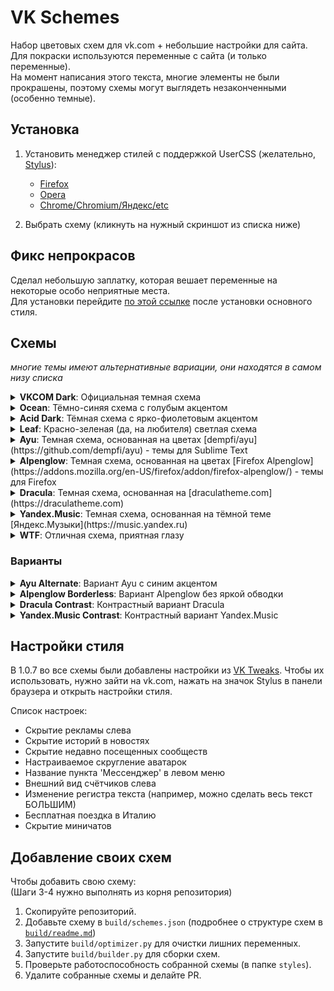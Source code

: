 # VK Schemes

Набор цветовых схем для vk.com + небольшие настройки для сайта.    
Для покраски используются переменные с сайта (и только переменные).    
На момент написания этого текста, многие элементы не были прокрашены, поэтому схемы могут выглядеть незаконченными (особенно темные).    

## Установка

1. Установить менеджер стилей с поддержкой UserCSS (желательно, [Stylus](https://github.com/openstyles/stylus/)):
    - [Firefox](https://addons.mozilla.org/firefox/addon/styl-us/)
    - [Opera](https://addons.opera.com/extensions/details/stylus/)
    - [Chrome/Chromium/Яндекс/etc](https://chrome.google.com/webstore/detail/stylus/clngdbkpkpeebahjckkjfobafhncgmne)

2. Выбрать схему (кликнуть на нужный скриншот из списка ниже)

## Фикс непрокрасов

Сделал небольшую заплатку, которая вешает переменные на некоторые особо неприятные места.    
Для установки перейдите [по этой ссылке](https://github.com/evtn/vk-schemes/raw/lord/build/vk-tempfix.user.css) после установки основного стиля.

## Схемы
*многие темы имеют альтернативные вариации, они находятся в самом низу списка*

<details>
    <summary><b>VKCOM Dark</b>: Официальная темная схема</summary>

    [![vk.com Dark](images/vkcomdark.png)](https://github.com/evtn/vk-schemes/raw/build-stable/vk-dark-scheme.user.css)    
</details>

<details>
    <summary><b>Ocean</b>: Тёмно-синяя схема с голубым акцентом</summary>

    [![Ocean](images/ocean.png)](https://github.com/evtn/vk-schemes/raw/build-stable/vk-ocean-scheme.user.css)    
</details>

<details>
    <summary><b>Acid Dark</b>: Тёмная схема с ярко-фиолетовым акцентом</summary>
    [![Acid Dark](images/acid.png)](https://github.com/evtn/vk-schemes/raw/build-stable/vk-acid_dark-scheme.user.css)    
</details>

<details>
    <summary><b>Leaf</b>: Красно-зеленая (да, на любителя) светлая схема</summary>

    [![Leaf](images/leaf.png)](https://github.com/evtn/vk-schemes/raw/build-stable/vk-leaf-scheme.user.css)    
</details>

<details>
    <summary><b>Ayu</b>: Темная схема, основанная на цветах [dempfi/ayu](https://github.com/dempfi/ayu) - темы для Sublime Text</summary>

    [![Ayu](images/ayu.png)](https://github.com/evtn/vk-schemes/raw/build-stable/vk-ayu-scheme.user.css)
</details>

<details>
    <summary><b>Alpenglow</b>: Темная схема, основанная на цветах [Firefox Alpenglow](https://addons.mozilla.org/en-US/firefox/addon/firefox-alpenglow/) - темы для Firefox</summary>

    [![Alpenglow](images/alpenglow.png)](https://github.com/evtn/vk-schemes/raw/build-stable/vk-alpenglow-scheme.user.css)
</details>

<details>
    <summary><b>Dracula</b>: Темная схема, основанная на [draculatheme.com](https://draculatheme.com)</summary>
    [![Dracula](images/dracula.png)](https://github.com/evtn/vk-schemes/raw/build-stable/vk-dracula-scheme.user.css)
</details>

<details>
    <summary><b>Yandex.Music</b>: Темная схема, основанная на тёмной теме [Яндекс.Музыки](https://music.yandex.ru)</summary>
    [![Yandex.Music](images/yamusic.png)](https://github.com/evtn/vk-schemes/raw/build-stable/vk-yamusic-scheme.user.css)
</details>

<details>
    <summary><b>WTF</b>: Отличная схема, приятная глазу</summary>

    [![WTF](images/wtf.png)](https://github.com/evtn/vk-schemes/raw/build-stable/vk-wtf-scheme.user.css)    
</details>

### Варианты

<details>
    <summary><b>Ayu Alternate</b>: Вариант Ayu с синим акцентом</summary>

    [![Ayu](images/ayu-alt.png)](https://github.com/evtn/vk-schemes/raw/build-stable/vk-ayu-alt-scheme.user.css)
</details>

<details>
    <summary><b>Alpenglow Borderless</b>: Вариант Alpenglow без яркой обводки</summary>
    [![Alpenglow](images/alpenglow-borderless.png)](https://github.com/evtn/vk-schemes/raw/build-stable/vk-alpenglow-borderless-scheme.user.css)
</details>

<details>
    <summary><b>Dracula Contrast</b>: Контрастный вариант Dracula</summary>

    [![Dracula Contrast](images/dracula-contrast.png)](https://github.com/evtn/vk-schemes/raw/build-stable/vk-dracula-contrast-scheme.user.css)
</details>

<details>
    <summary><b>Yandex.Music Contrast</b>: Контрастный вариант Yandex.Music</summary>

    [![Yandex.Music Contrast](images/yamusic-contrast.png)](https://github.com/evtn/vk-schemes/raw/build-stable/vk-yamusic-contrast-scheme.user.css)
</details>


## Настройки стиля

В 1.0.7 во все схемы были добавлены настройки из [VK Tweaks](https://github.com/evtn/vk-tweaks).
Чтобы их использовать, нужно зайти на vk.com, нажать на значок Stylus в панели браузера и открыть настройки стиля.    

Список настроек:
- Скрытие рекламы слева    
- Скрытие историй в новостях    
- Скрытие недавно посещенных сообществ    
- Настраиваемое скругление аватарок    
- Название пункта 'Мессенджер' в левом меню    
- Внешний вид счётчиков слева    
- Изменение регистра текста (например, можно сделать весь текст БОЛЬШИМ)    
- Бесплатная поездка в Италию    
- Скрытие миничатов    


## Добавление своих схем

Чтобы добавить свою схему:    
(Шаги 3-4 нужно выполнять из корня репозитория)    

1. Скопируйте репозиторий.    
2. Добавьте схему в `build/schemes.json` (подробнее о структуре схем в [`build/readme.md`](build/readme.md))    
3. Запустите `build/optimizer.py` для очистки лишних переменных.    
4. Запустите `build/builder.py` для сборки схем.    
5. Проверьте работоспособность собранной схемы (в папке `styles`).    
6. Удалите собранные схемы и делайте PR.    